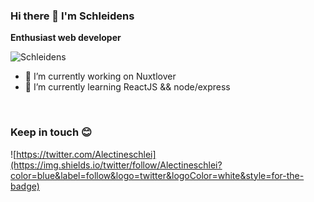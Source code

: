 ### Hi there 👋 I'm Schleidens


**Enthusiast web developer** 


  <img align="center" alt="Schleidens" src="https://cdn.dribbble.com/users/1059583/screenshots/4171367/coding-freak.gif" />

- 🔭 I’m currently working on Nuxtlover
- 🌱 I’m currently learning ReactJS && node/express

<br>

### Keep in touch 😊
![https://twitter.com/Alectineschlei](https://img.shields.io/twitter/follow/Alectineschlei?color=blue&label=follow&logo=twitter&logoColor=white&style=for-the-badge)
